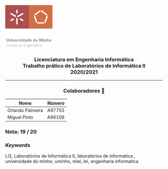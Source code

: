 <img src='uminho.png' width="30%"/>

<h3 align="center">Licenciatura em Engenharia Informática <br> Trabalho prático de Laboratórios de Informática II <br> 2020/2021 </h3>

---
<h3 align="center"> Colaboradores &#129309 </h2>

<div align="center">

| Nome             | Número |
|------------------|--------|
| Orlando Palmeira | A97755 |
| Miguel Pinto | A96106 |

</div>

### Nota: 19 / 20

<h3><i>Keywords</i></h3>
LI2, Laboratórios de Informática II, laboratórios de informatica , universidade do minho, uminho, miei, lei, engenharia informatica
